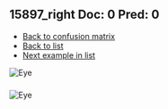 ## 15897_right Doc: 0 Pred: 0
- [Back to confusion matrix](https://github.com/juliandewit/kaggle_retinopathy/blob/master/matrix.md)
- [Back to list](https://github.com/juliandewit/kaggle_retinopathy/blob/master/lists/00/list.md)
- [Next example in list](https://github.com/juliandewit/kaggle_retinopathy/blob/master/lists/00/15/15899_left.md)

![Eye](https://retinopaty.blob.core.windows.net/size1024/15897_right_0.jpeg)

### 

![Eye]()
